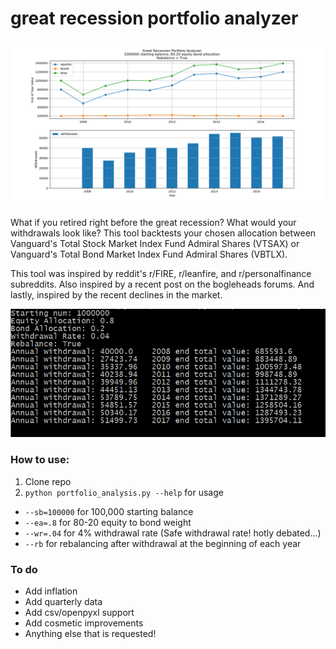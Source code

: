 # great recession portfolio analyzer

![80-20 portfolio starting at $1M USD](https://github.com/xMNG/great_recession_portfolio_analyzer/blob/master/images/80-20.png) 


What if you retired right before the great recession? What would your withdrawals look like? This tool backtests your chosen allocation between Vanguard's Total Stock Market Index Fund Admiral Shares (VTSAX) or Vanguard's Total Bond Market Index Fund Admiral Shares (VBTLX). 

This tool was inspired by reddit's r/FIRE, r/leanfire, and r/personalfinance subreddits. Also inspired by a recent post on the bogleheads forums. And lastly, inspired by the recent declines in the market.

![output data](https://github.com/xMNG/great_recession_portfolio_analyzer/blob/master/images/80-20_cmd.PNG) 

### How to use:
1. Clone repo
2. `python portfolio_analysis.py --help` for usage
- `--sb=100000` for 100,000 starting balance
- `--ea=.8` for 80-20 equity to bond weight
- `--wr=.04` for 4% withdrawal rate (Safe withdrawal rate! hotly debated...)
- `--rb` for rebalancing after withdrawal at the beginning of each year

### To do

- Add inflation
- Add quarterly data
- Add csv/openpyxl support
- Add cosmetic improvements
- Anything else that is requested!
